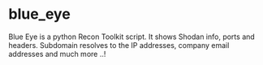 # blue_eye
Blue Eye is a python Recon Toolkit script. It shows Shodan info, ports and headers. Subdomain resolves to the IP addresses, company email addresses and much more ..!
